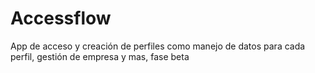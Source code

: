 # Accessflow
App de acceso y creación de perfiles como manejo de datos para cada perfil, gestión de empresa y mas, fase beta
